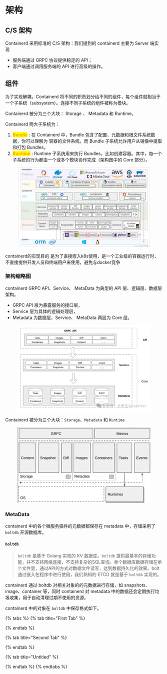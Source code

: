 # 架构

## C/S 架构

Containerd 采用标准的 C/S 架构：我们提到的 containerd 主要为 Server 端实现

* 服务端通过 GRPC 协议提供稳定的 API；
* 客户端通过调用服务端的 API 进行高级的操作。

## 组件

为了实现解耦，Containerd 将不同的职责划分给不同的组件，每个组件就相当于一个子系统（subsystem）。连接不同子系统的组件被称为模块。

Containerd 被分为三个大块： Storage 、 Metadata 和 Runtime。

Containerd 两大子系统为：&#x20;

1. <mark style="color:orange;">**Bundle**</mark> : 在 Containerd 中，Bundle 包含了配置、元数据和根文件系统数据，你可以理解为 容器的文件系统。而 Bundle 子系统允许用户从镜像中提取和打包 Bundles。&#x20;
2. <mark style="color:orange;">**Runtime**</mark> : Runtime 子系统用来执行 Bundles，比如创建容器。其中，每一个子系统的行为都由一个或多个模块协作完成（架构图中的 Core 部分）。

<figure><img src="../../.gitbook/assets/image (8) (1) (1) (1) (1).png" alt=""><figcaption></figcaption></figure>

containerd的实现目的 是为了直接嵌入k8s使用，是一个工业级的容器运行时，不直接提供开发人员和终端用户来使用，避免与docker竞争

### 架构缩略图

containerd GRPC API、Service、 MetaData 为典型的 API 层、逻辑层、数据层架构。

* GRPC API 层为暴露服务的接口层，
* Service 层为具体的逻辑处理层，
* Metadata 为数据层，Service、 MetaData 两层为 Core 层。

<figure><img src="../../.gitbook/assets/image (11) (1) (1) (1).png" alt=""><figcaption></figcaption></figure>

Containerd 被分为三个大块：`Storage`、`Metadata` 和 `Runtime`

<figure><img src="../../.gitbook/assets/image (9) (1) (1) (1) (1).png" alt=""><figcaption></figcaption></figure>

### MetaData

containerd 中的各个微服务插件的元数据都保存在 metadata 中，存储采用了 `boltdb` 开源数据库。

#### `boltdb`&#x20;

> `boltdb` 是基于 Golang 实现的 KV 数据库。`boltdb` 提供最基本的存储功能，并不支持网络连接，不支持复杂的SQL查询。单个数据库数据存储在单个文件里，通过API的方式对数据文件读写，达到数据持久化的效果。bolt 通过嵌入在程序中进行使用，我们熟知的 ETCD 就是基于 `boltdb` 实现的。

containerd 通过 boltdb 对相关对象的的元数据进行存储，如 snapshots、image、container 等，同时 containerd 对 metadata 中的数据还会定期执行垃圾收集，用于自动清理过期不使用的资源。

containerd 中的对象在 `boltdb` 中保存格式如下。

{% tabs %}
{% tab title="First Tab" %}

{% endtab %}

{% tab title="Second Tab" %}

{% endtab %}

{% tab title="Untitled" %}

{% endtab %}
{% endtabs %}
